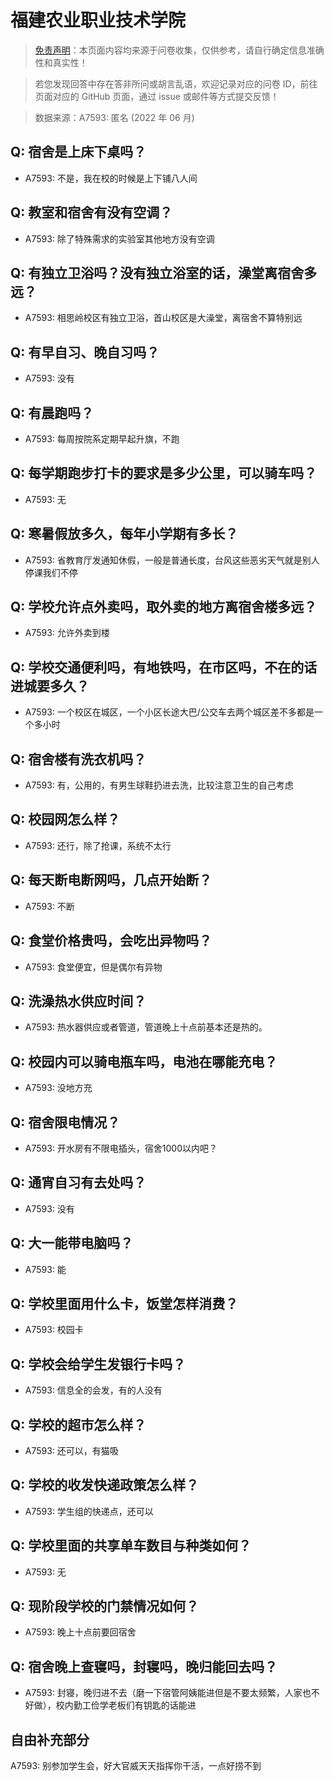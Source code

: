 # 福建农业职业技术学院

> [免责声明](https://colleges.chat/#_3)：本页面内容均来源于问卷收集，仅供参考，请自行确定信息准确性和真实性！

> 若您发现回答中存在答非所问或胡言乱语，欢迎记录对应的问卷 ID，前往页面对应的 GitHub 页面，通过 issue 或邮件等方式提交反馈！

> 数据来源：A7593: 匿名 (2022 年 06 月)

## Q: 宿舍是上床下桌吗？

- A7593: 不是，我在校的时候是上下铺八人间

## Q: 教室和宿舍有没有空调？

- A7593: 除了特殊需求的实验室其他地方没有空调

## Q: 有独立卫浴吗？没有独立浴室的话，澡堂离宿舍多远？

- A7593: 相思岭校区有独立卫浴，首山校区是大澡堂，离宿舍不算特别远

## Q: 有早自习、晚自习吗？

- A7593: 没有

## Q: 有晨跑吗？

- A7593: 每周按院系定期早起升旗，不跑

## Q: 每学期跑步打卡的要求是多少公里，可以骑车吗？

- A7593: 无

## Q: 寒暑假放多久，每年小学期有多长？

- A7593: 省教育厅发通知休假，一般是普通长度，台风这些恶劣天气就是别人停课我们不停

## Q: 学校允许点外卖吗，取外卖的地方离宿舍楼多远？

- A7593: 允许外卖到楼

## Q: 学校交通便利吗，有地铁吗，在市区吗，不在的话进城要多久？

- A7593: 一个校区在城区，一个小区长途大巴/公交车去两个城区差不多都是一个多小时

## Q: 宿舍楼有洗衣机吗？

- A7593: 有，公用的，有男生球鞋扔进去洗，比较注意卫生的自己考虑

## Q: 校园网怎么样？

- A7593: 还行，除了抢课，系统不太行

## Q: 每天断电断网吗，几点开始断？

- A7593: 不断

## Q: 食堂价格贵吗，会吃出异物吗？

- A7593: 食堂便宜，但是偶尔有异物

## Q: 洗澡热水供应时间？

- A7593: 热水器供应或者管道，管道晚上十点前基本还是热的。

## Q: 校园内可以骑电瓶车吗，电池在哪能充电？

- A7593: 没地方充

## Q: 宿舍限电情况？

- A7593: 开水房有不限电插头，宿舍1000以内吧？

## Q: 通宵自习有去处吗？

- A7593: 没有

## Q: 大一能带电脑吗？

- A7593: 能

## Q: 学校里面用什么卡，饭堂怎样消费？

- A7593: 校园卡

## Q: 学校会给学生发银行卡吗？

- A7593: 信息全的会发，有的人没有

## Q: 学校的超市怎么样？

- A7593: 还可以，有猫吸

## Q: 学校的收发快递政策怎么样？

- A7593: 学生组的快递点，还可以

## Q: 学校里面的共享单车数目与种类如何？

- A7593: 无

## Q: 现阶段学校的门禁情况如何？

- A7593: 晚上十点前要回宿舍

## Q: 宿舍晚上查寝吗，封寝吗，晚归能回去吗？

- A7593: 封寝，晚归进不去（磨一下宿管阿姨能进但是不要太频繁，人家也不好做），校内勤工俭学老板们有钥匙的话能进

## 自由补充部分

A7593: 别参加学生会，好大官威天天指挥你干活，一点好捞不到